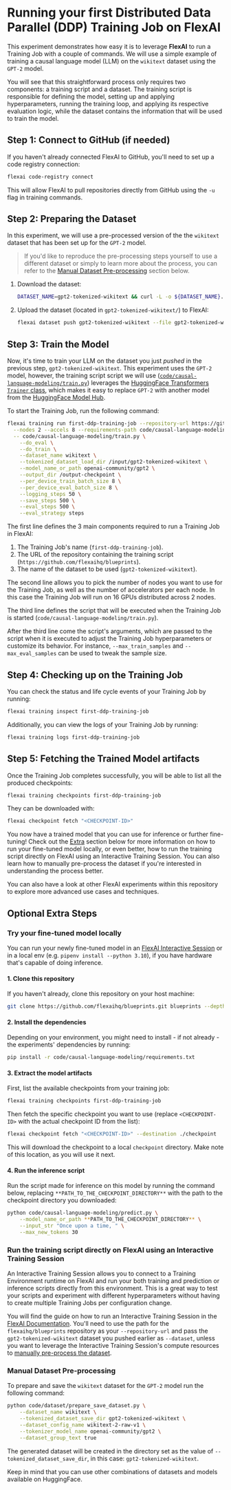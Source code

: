 # Running your first Distributed Data Parallel (DDP) Training Job on FlexAI

This experiment demonstrates how easy it is to leverage **FlexAI** to run a Training Job with a couple of commands. We will use a simple example of training a causal language model (LLM) on the `wikitext` dataset using the `GPT-2` model.

You will see that this straightforward process only requires two components: a training script and a dataset. The training script is responsible for defining the model, setting up and applying hyperparameters, running the training loop, and applying its respective evaluation logic, while the dataset contains the information that will be used to train the model.

## Step 1: Connect to GitHub (if needed)

If you haven't already connected FlexAI to GitHub, you'll need to set up a code registry connection:

```bash
flexai code-registry connect
```

This will allow FlexAI to pull repositories directly from GitHub using the `-u` flag in training commands.

## Step 2: Preparing the Dataset

In this experiment, we will use a pre-processed version of the the `wikitext` dataset that has been set up for the `GPT-2` model.

> If you'd like to reproduce the pre-processing steps yourself to use a different dataset or simply to learn more about the process, you can refer to the [Manual Dataset Pre-processing](#manual-dataset-pre-processing) section below.

1. Download the dataset:

    ```bash
    DATASET_NAME=gpt2-tokenized-wikitext && curl -L -o ${DATASET_NAME}.zip "https://bucket-docs-samples-99b3a05.s3.eu-west-1.amazonaws.com/${DATASET_NAME}.zip" && unzip ${DATASET_NAME}.zip && rm ${DATASET_NAME}.zip
    ```

1. Upload the dataset (located in `gpt2-tokenized-wikitext/`) to FlexAI:

    ```bash
    flexai dataset push gpt2-tokenized-wikitext --file gpt2-tokenized-wikitext
    ```

## Step 3: Train the Model

Now, it's time to train your LLM on the dataset you just _pushed_ in the previous step, `gpt2-tokenized-wikitext`. This experiment uses the `GPT-2` model, however, the training script script we will use ([`code/causal-language-modeling/train.py`](../../code/causal-language-modeling/train.py)) leverages the [HuggingFace Transformers `Trainer` class](https://huggingface.co/docs/transformers/en/trainer), which makes it easy to replace `GPT-2` with another model from the [HuggingFace Model Hub](https://huggingface.co/models).

To start the Training Job, run the following command:

```bash
flexai training run first-ddp-training-job --repository-url https://github.com/flexaihq/blueprints --dataset gpt2-tokenized-wikitext \
  --nodes 2 --accels 8 --requirements-path code/causal-language-modeling/requirements.txt \
  -- code/causal-language-modeling/train.py \
    --do_eval \
    --do_train \
    --dataset_name wikitext \
    --tokenized_dataset_load_dir /input/gpt2-tokenized-wikitext \
    --model_name_or_path openai-community/gpt2 \
    --output_dir /output-checkpoint \
    --per_device_train_batch_size 8 \
    --per_device_eval_batch_size 8 \
    --logging_steps 50 \
    --save_steps 500 \
    --eval_steps 500 \
    --eval_strategy steps
```

The first line defines the 3 main components required to run a Training Job in FlexAI:

1. The Training Job's name (`first-ddp-training-job`).
1. The URL of the repository containing the training script (`https://github.com/flexaihq/blueprints`).
1. The name of the dataset to be used (`gpt2-tokenized-wikitext`).

The second line allows you to pick the number of nodes you want to use for the Training Job, as well as the number of accelerators per each node. In this case the Training Job will run on 16 GPUs distributed across 2 nodes.

The third line defines the script that will be executed when the Training Job is started (`code/causal-language-modeling/train.py`).

After the third line come the script's arguments, which are passed to the script when it is executed to adjust the Training Job hyperparameters or customize its behavior. For instance, `--max_train_samples` and `--max_eval_samples` can be used to tweak the sample size.

## Step 4: Checking up on the Training Job

You can check the status and life cycle events of your Training Job by running:

```bash
flexai training inspect first-ddp-training-job
```

Additionally, you can view the logs of your Training Job by running:

```bash
flexai training logs first-ddp-training-job
```

## Step 5: Fetching the Trained Model artifacts

Once the Training Job completes successfully, you will be able to list all the produced checkpoints:

```bash
flexai training checkpoints first-ddp-training-job
```

They can be downloaded with:

```bash
flexai checkpoint fetch "<CHECKPOINT-ID>"
```

You now have a trained model that you can use for inference or further fine-tuning! Check out the [Extra](#optional-extra-steps) section below for more information on how to run your fine-tuned model locally, or even better, how to run the training script directly on FlexAI using an Interactive Training Session. You can also learn how to manually pre-process the dataset if you're interested in understanding the process better.

You can also have a look at other FlexAI experiments within this repository to explore more advanced use cases and techniques.

## Optional Extra Steps

### Try your fine-tuned model locally

You can run your newly fine-tuned model in an [FlexAI Interactive Session](#run-the-training-script-directly-on-flexai-using-an-interactive-training-session) or in a local env (e.g. `pipenv install --python 3.10`), if you have hardware that's capable of doing inference.

#### 1. Clone this repository

If you haven't already, clone this repository on your host machine:

```bash
git clone https://github.com/flexaihq/blueprints.git blueprints --depth 1 --branch main && cd blueprints
```

#### 2. Install the dependencies

Depending on your environment, you might need to install - if not already - the experiments' dependencies by running:

```bash
pip install -r code/causal-language-modeling/requirements.txt
```

#### 3. Extract the model artifacts

First, list the available checkpoints from your training job:

```bash
flexai training checkpoints first-ddp-training-job
```

Then fetch the specific checkpoint you want to use (replace `<CHECKPOINT-ID>` with the actual checkpoint ID from the list):

```bash
flexai checkpoint fetch "<CHECKPOINT-ID>" --destination ./checkpoint
```

This will download the checkpoint to a local `checkpoint` directory. Make note of this location, as you will use it next.

#### 4. Run the inference script

Run the script made for inference on this model by running the command below, replacing `**PATH_TO_THE_CHECKPOINT_DIRECTORY**` with the path to the checkpoint directory you downloaded:

```bash
python code/causal-language-modeling/predict.py \
    --model_name_or_path **PATH_TO_THE_CHECKPOINT_DIRECTORY** \
    --input_str "Once upon a time, " \
    --max_new_tokens 30
```

### Run the training script directly on FlexAI using an Interactive Training Session

An Interactive Training Session allows you to connect to a Training Environment runtime on FlexAI and run your both training and prediction or inference scripts directly from this environment. This is a great way to test your scripts and experiment with different hyperparameters without having to create multiple Training Jobs per configuration change.

You will find the guide on how to run an Interactive Training Session in the [FlexAI Documentation](https://docs.flex.ai/cli/guides/interactive-training/). You'll need to use the path for the `flexaihq/blueprints` repository as your `--repository-url` and pass the `gpt2-tokenized-wikitext` dataset you pushed earlier as `--dataset`, unless you want to leverage the Interactive Training Session's compute resources to [manually pre-process the dataset](#manual-dataset-pre-processing).

### Manual Dataset Pre-processing

To prepare and save the `wikitext` dataset for the `GPT-2` model run the following command:

```bash
python code/dataset/prepare_save_dataset.py \
    --dataset_name wikitext \
    --tokenized_dataset_save_dir gpt2-tokenized-wikitext \
    --dataset_config_name wikitext-2-raw-v1 \
    --tokenizer_model_name openai-community/gpt2 \
    --dataset_group_text true
```

The generated dataset will be created in the directory set as the value of `--tokenized_dataset_save_dir`, in this case: `gpt2-tokenized-wikitext`.

Keep in mind that you can use other combinations of datasets and models available on HuggingFace.
